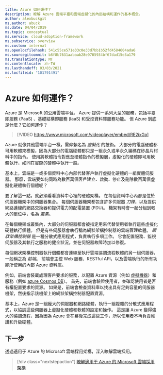 ```yaml
---
title: Azure 如何運作？
description: 瞭解 Azure 雲端平臺和雲端虛擬化的內部結構和運作的基本概念。
author: alexbuckgit
ms.author: abuck
ms.date: 04/04/2019
ms.topic: conceptual
ms.service: cloud-adoption-framework
ms.subservice: overview
ms.custom: internal
ms.openlocfilehash: 541c55ce571e33c0e33d7bb1b52fd4584604ada6
ms.sourcegitcommit: b8f8b7631aabaab28e9705934bf67dad15e3a179
ms.translationtype: MT
ms.contentlocale: zh-TW
ms.lasthandoff: 03/03/2021
ms.locfileid: "101791491"
---
```

# <a name="how-does-azure-work"></a>Azure 如何運作？

Azure 是 Microsoft 的公用雲端平台。 Azure 提供一系列大型的服務，包括平臺即服務 (PaaS) 、基礎結構即服務 (IaaS) 和受控資料庫服務功能。 但 Azure 到底是什麼？它如何運作？

<!-- markdownlint-disable MD034 -->

> [!VIDEO https://www.microsoft.com/videoplayer/embed/RE2ixGo]

<!-- markdownlint-enable MD034 -->

Azure 就像其他雲端平台一樣，需仰賴名為 *虛擬化* 的技術。 大部分的電腦硬體都可用軟體來模擬，因為大部分的電腦硬體都只是一組永久或半永久編碼在矽晶片材料中的指令。 使用將軟體指令對應至硬體指令的模擬層，虛擬化的硬體即可用軟體執行，如同在實際的硬體中執行一般。

基本上，雲端是一或多個資料中心內部代替客戶執行虛擬化硬體的一組實體伺服器。 那麼，雲端要如何同時為數百萬個客戶建立、啟動、停止及刪除數百萬個虛擬化硬體執行個體呢？

要了解這一點，就必須看看資料中心裡的硬體架構。 在每個資料中心內都是位於伺服器機架中的伺服器集合。 每個伺服器機架都包含許多伺服器 *刀鋒*，以及提供網路連線的網路交換器和提供電力的配電裝置 (PDU)。 機架有時會一起分組到較大的單位中，名為 *叢集*。

在每個機架或叢集內，大部分的伺服器都會被指定用來代替使用者執行這些虛擬化硬體執行個體。 但是有些伺服器會執行稱為網狀架構控制器的雲端管理軟體。 *網狀架構控制器* 是一種分散式應用程式，負責執行多項工作。 它會配置服務、監視伺服器及其執行之服務的健全狀況，並在伺服器故障時加以修復。

每個網狀架構控制器執行個體都會連線至執行雲端協調流程軟體的另一組伺服器，一般稱之為 *前端*。 前端會主控 Web 服務、RESTful API，以及雲端執行的所有功能所使用的內部 Azure 資料庫。

例如，前端會裝載處理客戶要求的服務，以配置 Azure 資源（例如 [虛擬機器](/azure/virtual-machines/)）和服務（例如 [azure Cosmos DB](/azure/cosmos-db/introduction)）。 首先，前端會驗證使用者，並確認使用者是否有權配置要求的資源。 如果是，前端會檢查資料庫以找出具有足夠容量的伺服器機架，然後指示該機架上的網狀架構控制器配置資源。

基本上，Azure 是一組龐大的伺服器和網路硬體，執行一組複雜的分散式應用程式，以協調這些伺服器上虛擬化硬體和軟體的設定和操作。 這是讓 Azure 變得強大的協調流程，因為因為 Azure 會在幕後完成這些工作，所以使用者不再負責維護和升級硬體。

## <a name="next-steps"></a>下一步

透過適用于 Azure 的 Microsoft 雲端採用架構，深入瞭解雲端採用。

> [!div class="nextstepaction"]
> [瞭解適用于 Azure 的 Microsoft 雲端採用架構](../index.yml)
